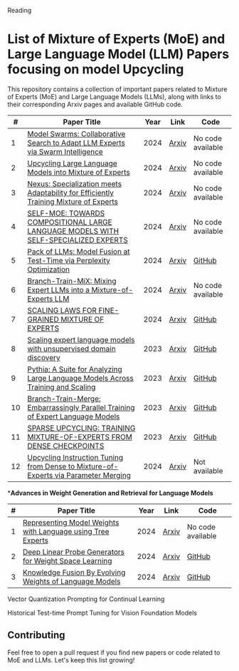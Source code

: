 Reading


# List of Mixture of Experts (MoE) and Large Language Model (LLM) Papers focusing on model Upcycling

This repository contains a collection of important papers related to Mixture of Experts (MoE) and Large Language Models (LLMs), along with links to their corresponding Arxiv pages and available GitHub code.


| **#** | **Paper Title**                                                                                                         | **Year** | **Link**                                                              | **Code**                                                             |
|-------|--------------------------------------------------------------------------------------------------------------------------|----------|-----------------------------------------------------------------------|----------------------------------------------------------------------|
| 1     | [Model Swarms: Collaborative Search to Adapt LLM Experts via Swarm Intelligence](https://arxiv.org/abs/2410.11163)       | 2024     | [Arxiv](https://arxiv.org/abs/2410.11163)                             | No code available                                                    |
| 2     | [Upcycling Large Language Models into Mixture of Experts](https://arxiv.org/abs/2410.07524)                              | 2024     | [Arxiv](https://arxiv.org/abs/2410.07524)                             | No code available                                                    |
| 3     | [Nexus: Specialization meets Adaptability for Efficiently Training Mixture of Experts](https://arxiv.org/abs/2408.15901) | 2024     | [Arxiv](https://arxiv.org/abs/2408.15901)                             | No code available                                                    |
| 4     | [SELF-MOE: TOWARDS COMPOSITIONAL LARGE LANGUAGE MODELS WITH SELF-SPECIALIZED EXPERTS](https://arxiv.org/abs/2406.12034)  | 2024     | [Arxiv](https://arxiv.org/abs/2406.12034)                             | No code available                                                    |
| 5     | [Pack of LLMs: Model Fusion at Test-Time via Perplexity Optimization](https://arxiv.org/abs/2404.11531)                 | 2024     | [Arxiv](https://arxiv.org/abs/2404.11531)                             | [GitHub](https://github.com/cmavro/packllm)                          |
| 6     | [Branch-Train-MiX: Mixing Expert LLMs into a Mixture-of-Experts LLM](https://arxiv.org/abs/2403.07816)                   | 2024     | [Arxiv](https://arxiv.org/abs/2403.07816)                             | No code available                                                    |
| 7     | [SCALING LAWS FOR FINE-GRAINED MIXTURE OF EXPERTS](https://arxiv.org/abs/2402.07871)                                     | 2024     | [Arxiv](https://arxiv.org/abs/2402.07871)                             | [GitHub](https://github.com/llm-random/llm-random)                   |
| 8     | [Scaling expert language models with unsupervised domain discovery](https://arxiv.org/abs/2303.14177)                    | 2023     | [Arxiv](https://arxiv.org/abs/2303.14177)                             | [GitHub](https://github.com/kernelmachine/cbtm)                      |
| 9     | [Pythia: A Suite for Analyzing Large Language Models Across Training and Scaling](https://arxiv.org/abs/2304.01373)      | 2023     | [Arxiv](https://arxiv.org/abs/2304.01373)                             | [GitHub](https://github.com/eleutherai/pythia)                       |
| 10    | [Branch-Train-Merge: Embarrassingly Parallel Training of Expert Language Models](https://arxiv.org/abs/2208.03306)       | 2023     | [Arxiv](https://arxiv.org/abs/2208.03306)                             | [GitHub](https://github.com/hadasah/btm)                             |
| 11    | [SPARSE UPCYCLING: TRAINING MIXTURE-OF-EXPERTS FROM DENSE CHECKPOINTS](https://arxiv.org/abs/2212.05055)                 | 2023     | [Arxiv](https://arxiv.org/abs/2212.05055)                             | [GitHub](https://github.com/google-research/vmoe)                    |
| 12   | [Upcycling Instruction Tuning from Dense to Mixture-of-Experts via Parameter Merging](https://arxiv.org/abs/2410.01610)                 | 2024    | [Arxiv](https://arxiv.org/abs/2410.01610)                             | Not available                   |




***Advances in Weight Generation and Retrieval for Language Models**

| **#** | **Paper Title**                                                                                                         | **Year** | **Link**                                                              | **Code**                                                             |
|-------|--------------------------------------------------------------------------------------------------------------------------|----------|-----------------------------------------------------------------------|----------------------------------------------------------------------|
| 1     | [Representing Model Weights with Language using Tree Experts](https://arxiv.org/abs/2410.13569)                          | 2024     | [Arxiv](https://arxiv.org/abs/2410.13569)                             | No code available                                                    |
| 2     | [Deep Linear Probe Generators for Weight Space Learning](https://arxiv.org/abs/2410.10811)                               | 2024     | [Arxiv](https://arxiv.org/abs/2410.10811)                             | [GitHub](https://github.com/jonkahana/ProbeGen)                      |
| 3     | [Knowledge Fusion By Evolving Weights of Language Models](https://arxiv.org/abs/2406.12208)                              | 2024     | [Arxiv](https://arxiv.org/abs/2406.12208)                             | [GitHub](https://github.com/duguodong7/model-evolution)              |




Vector Quantization Prompting for Continual Learning

Historical Test-time Prompt Tuning for Vision Foundation Models




## Contributing
Feel free to open a pull request if you find new papers or code related to MoE and LLMs. Let's keep this list growing!
